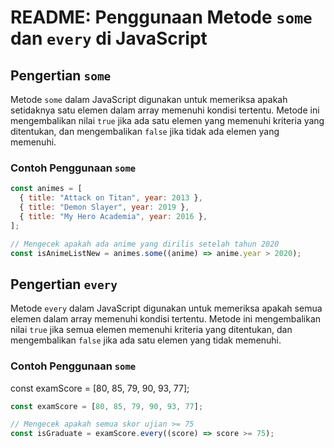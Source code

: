 # README: Penggunaan Metode `some` dan `every` di JavaScript

## Pengertian `some`

Metode `some` dalam JavaScript digunakan untuk memeriksa apakah setidaknya satu elemen dalam array memenuhi kondisi tertentu. Metode ini mengembalikan nilai `true` jika ada satu elemen yang memenuhi kriteria yang ditentukan, dan mengembalikan `false` jika tidak ada elemen yang memenuhi.

### Contoh Penggunaan `some`

```javascript
const animes = [
  { title: "Attack on Titan", year: 2013 },
  { title: "Demon Slayer", year: 2019 },
  { title: "My Hero Academia", year: 2016 },
];

// Mengecek apakah ada anime yang dirilis setelah tahun 2020
const isAnimeListNew = animes.some((anime) => anime.year > 2020);
```

## Pengertian `every`

Metode `every` dalam JavaScript digunakan untuk memeriksa apakah semua elemen dalam array memenuhi kondisi tertentu. Metode ini mengembalikan nilai `true` jika semua elemen memenuhi kriteria yang ditentukan, dan mengembalikan `false` jika ada satu elemen yang tidak memenuhi.

### Contoh Penggunaan `some`

const examScore = [80, 85, 79, 90, 93, 77];

```javascript
const examScore = [80, 85, 79, 90, 93, 77];

// Mengecek apakah semua skor ujian >= 75
const isGraduate = examScore.every((score) => score >= 75);
```
